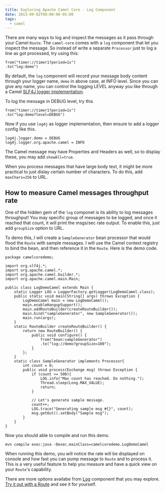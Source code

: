 ```yaml
---
title: Exploring Apache Camel Core - Log Component
date: 2013-09-02T00:00:00-05:00
tags:
  - camel
---
```


There are many ways to log and inspect the messages as it pass through your
Camel `Route`. The `camel-core` comes with a `log` component that let
you inspect the message. So instead of write a separate
`Processor` just to log a line as got processed, try using this:

    from("timer://timer1?period=1s")
    .to("log:demo")

By default, the `log` component will record your message body content
through your logger name, `demo` in above case, at INFO level. Since you can give any
name, you can control the logging LEVEL anyway you like through a Camel
[SLF4J logger implementation](http://saltnlight5.blogspot.com/2013/08/how-to-configure-slf4j-with-different.html).

To log the message in DEBUG level, try this

    from("timer://timer1?period=1s")
    .to("log:demo?level=DEBUG")

Now if you use `log4j` as logger implementation, then ensure to add a
logger config like this.

    log4j.logger.demo = DEBUG
    log4j.logger.org.apache.camel = INFO

The Camel message may have Properties and Headers as well, so to display
these, you may add `showAll=true`.

When you process messages that have large body text, it might be more
practical to just dislay certain number of characters. To do this, add
`maxChars=256` to URL.

## How to measure Camel messages throughput rate

One of the hidden gem of the `log` componet is its ability to log messages
throughput! You may specific group of messages to be logged, and once it
reached that count, it will print the msgs/sec rate output. To enable
this, just add `groupSize` option to URL.

To demo this, I will create a `SampleGenerator` bean processor
that would flood the `Route` with sample messages. I will use the Camel
context registry to bind the bean, and then reference it in the `Route`. Here
is the demo code.

    package camelcoredemo;
    
    import org.slf4j.*;
    import org.apache.camel.*;
    import org.apache.camel.builder.*;
    import org.apache.camel.main.Main;
    
    public class LogDemoCamel extends Main {
        static Logger LOG = LoggerFactory.getLogger(LogDemoCamel.class);
        public static void main(String[] args) throws Exception {
            LogDemoCamel main = new LogDemoCamel();
            main.enableHangupSupport();
            main.addRouteBuilder(createRouteBuilder());
            main.bind("sampleGenerator", new SampleGenerator());
            main.run(args);
        }
        static RouteBuilder createRouteBuilder() {
            return new RouteBuilder() {
                public void configure() {
                    from("bean:sampleGenerator")
                    .to("log://demo?groupSize=100");
                }
            };
        }
        static class SampleGenerator implements Processor{
            int count = 0;
            public void process(Exchange msg) throws Exception {
                if (count >= 500){
                    LOG.info("Max count has reached. Do nothing.");
                    Thread.sleep(Long.MAX_VALUE);
                    return;
                }
    
                // Let's generate sample message.
                count++;
                LOG.trace("Generating sample msg #{}", count);
                msg.getOut().setBody("Sample msg");
            }
        }
    }

Now you should able to compile and run this demo.

    mvn compile exec:java -Dexec.mainClass=camelcoredemo.LogDemoCamel

When running this demo, you will notice the rate will be displayed on console
and how fast you can pump message to `Route` and to process it. This is a
very useful feature to help you measure and have a quick view on your `Route`'s
capability.

There are more options availabe from [Log](http://camel.apache.org/log.html) component
that you may explore.
[Try it out with a Route](http://saltnlight5.blogspot.com/2013/08/getting-started-with-apache-camel-using.html)
and see it for yourself.
